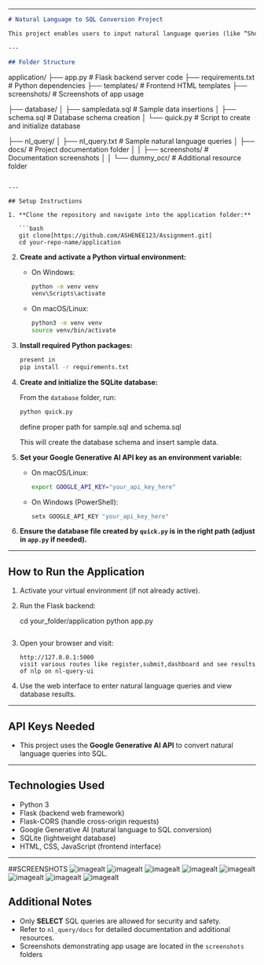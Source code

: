 


---

```markdown
# Natural Language to SQL Conversion Project

This project enables users to input natural language queries (like “Show all customers”) and automatically converts them into SQL queries to fetch data from the database. It uses Flask as the backend framework, Google Generative AI for natural language processing, and SQLite for data storage.

---

## Folder Structure

```

application/
├── app.py # Flask backend server code
├── requirements.txt # Python dependencies
├── templates/ # Frontend HTML templates
├── screenshots/ # Screenshots of app usage

├── database/
│ ├── sampledata.sql # Sample data insertions
│ ├── schema.sql # Database schema creation
│ └── quick.py # Script to create and initialize database


├── nl_query/
│ ├── nl_query.txt # Sample natural language queries
│ ├── docs/ # Project documentation folder
│ │ ├── screenshots/ # Documentation screenshots
│ │ └── dummy_ocr/ # Additional resource folder   
````

---

## Setup Instructions

1. **Clone the repository and navigate into the application folder:**

   ```bash
   git clone[https://github.com/ASHENEE123/Assignment.git]
   cd your-repo-name/application
````

2. **Create and activate a Python virtual environment:**

   * On Windows:

     ```bash
     python -m venv venv
     venv\Scripts\activate
     ```

   * On macOS/Linux:

     ```bash
     python3 -m venv venv
     source venv/bin/activate
     ```

3. **Install required Python packages:**

   ```bash
   present in 
   pip install -r requirements.txt
   ```

4. **Create and initialize the SQLite database:**

   From the `database` folder, run:

   ```bash
   python quick.py
   ```
   define proper path  for sample.sql and schema.sql

   This will create the database schema and insert sample data.

5. **Set your Google Generative AI API key as an environment variable:**

   * On macOS/Linux:

     ```bash
     export GOOGLE_API_KEY="your_api_key_here"
     ```

   * On Windows (PowerShell):

     ```powershell
     setx GOOGLE_API_KEY "your_api_key_here"
     ```

6. **Ensure the database file created by `quick.py` is in the right path (adjust in `app.py` if needed).**

---

## How to Run the Application

1. Activate your virtual environment (if not already active).

2. Run the Flask backend:

   cd your_folder/application
   python app.py
   ```

3. Open your browser and visit:

   ```
   http://127.0.0.1:5000
   visit various routes like register,submit,dashboard and see results of nlp on nl-query-ui

4. Use the web interface to enter natural language queries and view database results.
---

## API Keys Needed

* This project uses the **Google Generative AI API** to convert natural language queries into SQL.

---

## Technologies Used

* Python 3
* Flask (backend web framework)
* Flask-CORS (handle cross-origin requests)
* Google Generative AI (natural language to SQL conversion)
* SQLite (lightweight database)
* HTML, CSS, JavaScript (frontend interface)

---
##SCREENSHOTS
![imagealt](https://github.com/ASHENEE123/QuickDocs/blob/58d2d587cfc377e77f10272e3257bb074fce24eb/application/screenshots/Screenshot%202025-08-09%20203950.png)
![imagealt](https://github.com/ASHENEE123/QuickDocs/blob/58d2d587cfc377e77f10272e3257bb074fce24eb/application/screenshots/Screenshot%202025-08-09%20204007.png)
![imagealt](https://github.com/ASHENEE123/QuickDocs/blob/58d2d587cfc377e77f10272e3257bb074fce24eb/application/screenshots/Screenshot%202025-08-09%20204048.png)
![imagealt](https://github.com/ASHENEE123/QuickDocs/blob/58d2d587cfc377e77f10272e3257bb074fce24eb/application/screenshots/Screenshot%202025-08-09%20204118.png)
![imagealt](https://github.com/ASHENEE123/QuickDocs/blob/58d2d587cfc377e77f10272e3257bb074fce24eb/application/screenshots/Screenshot%202025-08-09%20204211.png)
![imagealt](https://github.com/ASHENEE123/QuickDocs/blob/58d2d587cfc377e77f10272e3257bb074fce24eb/nl_query/docs/screenshots/success.png)
![imagealt](https://github.com/ASHENEE123/QuickDocs/blob/58d2d587cfc377e77f10272e3257bb074fce24eb/nl_query/docs/screenshots/success%20(2).png)
![imagealt](https://github.com/ASHENEE123/QuickDocs/blob/58d2d587cfc377e77f10272e3257bb074fce24eb/nl_query/docs/screenshots/error.png)

## Additional Notes

* Only **SELECT** SQL queries are allowed for security and safety.
* Refer to `nl_query/docs` for detailed documentation and additional resources.
* Screenshots demonstrating app usage are located in the `screenshots` folders

